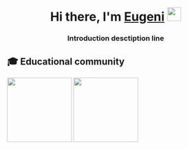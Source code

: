 <h1 align="center">Hi there, I'm <a href="https://daniilshat.ru/" target="_blank">Eugeni</a> 
<img src="https://github.com/blackcater/blackcater/raw/main/images/Hi.gif" height="32"/></h1>
<h3 align="center">Introduction desctiption line</h3>

## 🎓 Educational community

<div>
<img src="https://github.r2v.ch/codewars?user=egrivtsov&theme=light&hide_clan=true" height="150"/>
<img src="https://leetcard.jacoblin.cool/egrivtsov?border=0" height="150"/>
</div>




 
